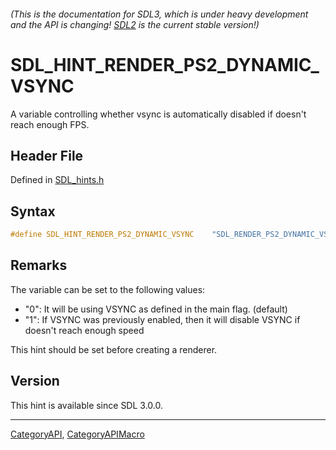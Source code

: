 ###### (This is the documentation for SDL3, which is under heavy development and the API is changing! [SDL2](https://wiki.libsdl.org/SDL2/) is the current stable version!)
# SDL_HINT_RENDER_PS2_DYNAMIC_VSYNC

A variable controlling whether vsync is automatically disabled if doesn't reach enough FPS.

## Header File

Defined in [SDL_hints.h](https://github.com/libsdl-org/SDL/blob/main/include/SDL3/SDL_hints.h)

## Syntax

```c
#define SDL_HINT_RENDER_PS2_DYNAMIC_VSYNC    "SDL_RENDER_PS2_DYNAMIC_VSYNC"
```

## Remarks

The variable can be set to the following values:

- "0": It will be using VSYNC as defined in the main flag. (default)
- "1": If VSYNC was previously enabled, then it will disable VSYNC if
  doesn't reach enough speed

This hint should be set before creating a renderer.

## Version

This hint is available since SDL 3.0.0.

----
[CategoryAPI](CategoryAPI), [CategoryAPIMacro](CategoryAPIMacro)

